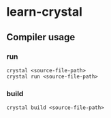 # learn-crystal

## Compiler usage

### run

```
crystal <source-file-path>
crystal run <source-file-path>
```

### build

```
crystal build <source-file-path>
```
